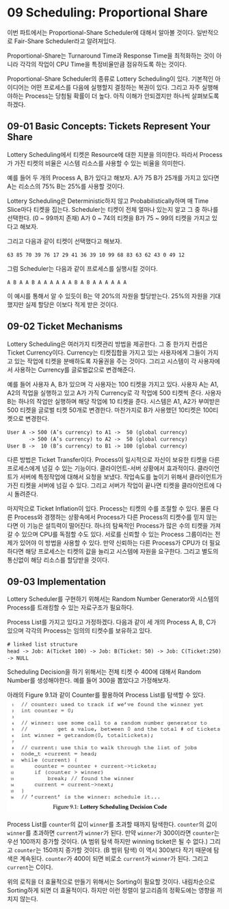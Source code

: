 
# 09 Scheduling: Proportional Share

이번 파트에서는 Proportional-Share Scheduler에 대해서 알아볼 것이다.
일반적으로 Fair-Share Scheduler라고 알려져있다.

Proportional-Share는 Turnaround Time과 Response Time을 최적화하는 것이 아니라 각각의 작업이 CPU Time을 특정비율만큼 점유하도록 하는 것이다.

Proportional-Share Scheduler의 종류로 Lottery Scheduling이 있다.
기본적인 아이디어는 어떤 프로세스를 다음에 실행할지 결정하는 복권이 있다.
그리고 자주 실행해야하는 Process는 당첨될 확률이 더 높다.
아직 이해가 안되겠지만 하나씩 살펴보도록 하겠다.

## 09-01 Basic Concepts: Tickets Represent Your Share

Lottery Scheduling에서 티켓은 Resource에 대한 지분을 의미한다.
따라서 Process가 가진 티켓의 비율은 시스템 리소스를 사용할 수 있는 비율을 의미한다.

예를 들어 두 개의 Process A, B가 있다고 해보자.
A가 75 B가 25개를 가지고 있다면 A는 리소스의 75% B는 25%를 사용할 것이다.

Lottery Scheduling은 Deterministic하지 않고 Probabilistically하며 매 Time Slice마다 티켓을 집는다.
Scheduler는 티켓이 전체 얼마나 있는지 알고 그 중 하나를 선택한다. (0 ~ 99까지 존재)
A가 0 ~ 74의 티켓을 B가 75 ~ 99의 티켓을 가지고 있다고 해보자.

그리고 다음과 같이 티켓이 선택했다고 해보자.

```
63 85 70 39 76 17 29 41 36 39 10 99 68 83 63 62 43 0 49 12
```

그럼 Scheduler는 다음과 같이 프로세스를 실행시킬 것이다.

```
A B A A B A A A A A A B A B A A A A A A
```

이 예시를 통해서 알 수 있듯이 B는 약 20%의 자원을 할당받는다.
25%의 자원을 기대했지만 실제 할당은 이보다 적게 받은 것이다.


## 09-02 Ticket Mechanisms

Lottery Scheduling은 여러가지 티켓관리 방법을 제공한다.
그 중 한가지 컨셉은 Ticket Currency이다.
Currency는 티켓집합을 가지고 있는 사용자에게 그들이 가지고 있는 작업에 티켓을 분배하도록 자율권을 주는 것이다.
그리고 시스템이 각 사용자에서 사용하는 Currency를 글로벌값으로 변경해준다.

예를 들어 사용자 A, B가 있으며 각 사용자는 100 티켓을 가지고 있다.
사용자 A는 A1, A2의 작업을 실행하고 있고 A가 가직 Currency로 각 작업에 500 티켓씩 준다.
사용자 B는 하나의 작업만 실행하며 해당 작업에 10 티켓을 준다.
시스템은 A1, A2가 부여받은 500 티켓을 글로벌 티켓 50개로 변경한다.
마찬가지로 B가 사용했던 10티켓은 100티켓으로 변경한다.

```
User A -> 500 (A’s currency) to A1 ->  50 (global currency)
       -> 500 (A’s currency) to A2 ->  50 (global currency)
User B ->  10 (B’s currency) to B1 -> 100 (global currency)
```

다른 방법은 Ticket Transfer이다.
Process이 일시적으로 자신이 보유한 티켓을 다른 프로세스에게 넘길 수 있는 기능이다.
클라이언트-서버 상황에서 효과적이다.
클라이언트가 서버에 특정작업에 대해서 요청을 보냈다.
작업속도를 높이기 위해서 클라이언트가 가진 티켓을 서버에 넘길 수 있다.
그리고 서버가 작업이 끝나면 티켓을 클라이언트에 다시 돌려준다.

마지막으로 Ticket Inflation이 있다.
Process는 티켓의 수를 조절할 수 있다.
물론 다른 Process와 경쟁하는 상황속에서 Process가 다른 Process의 티켓수를 믿지 않는다면 이 기능은 설득력이 떨어진다.
하나의 탐욕적인 Process가 많은 수의 티켓을 가져갈 수 있으며 CPU를 독점할 수도 있다.
서로를 신뢰할 수 있는 Process 그룹이라는 전제가 있어야 이 방법을 사용할 수 있다.
만약 신뢰하는 다른 Process가 CPU가 더 필요하다면 해당 프로세스는 티켓의 값을 늘리고 시스템에 자원을 요구한다.
그리고 별도의 통신없이 해당 리소스를 할당받을 것이다.


## 09-03 Implementation

Lottery Scheduler를 구현하기 위해서는 Random Number Generator와 시스템의 Process를 트래킹할 수 있는 자료구조가 필요하다.

Process List를 가지고 있다고 가정하겠다.
다음과 같이 세 개의 Process A, B, C가 있으며 각각의 Process는 임의의 티켓수를 보유하고 있다.

```
# linked list structure
head -> Job: A(Ticket 100) -> Job: B(Ticket: 50) -> Job: C(Ticket:250) -> NULL
```

Scheduling Decision을 하기 위해서는 전체 티켓 수 400에 대해서 Random Number를 생성해야한다.
예를 들어 300을 뽑았다고 가정해보자.

아래의 Figure 9.1과 같이 Counter를 활용하여 Process List를 탐색할 수 있다.
![](../assets/images/09-Lottery-Scheduling/figure-9-1.png)

Process List를 `counter`의 값이 `winner`를 초과할 때까지 탐색한다.
`counter`의 값이 `winner`를 초과하면 `current`가 `winner`가 된다.
만약 `winner`가 300이라면  `counter`는 우선 100까지 증가할 것이다. (A 범위 탐색 하지만 winning ticket은 될 수 없다.)
그리고 `counter`는 150까지 증가할 것이다. (B 범위 탐색)
이 역시 300보다 작기 때문에 탐색은 계속된다.
`counter`가 400이 되면 비로소 `current`가 `winner`가 된다.
그리고 `current`는 C이다.

위의 로직을 더 효율적으로 만들기 위해서는 Sorting이 필요할 것이다.
내림차순으로 Sorting하게 되면 더 효율적이다.
하지만 이런 정렬이 알고리즘의 정확도에는 영향을 끼치지 않는다.